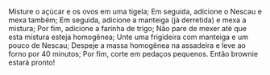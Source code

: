 Misture o açúcar e os ovos em uma tigela;
Em seguida, adicione o Nescau e mexa também;
Em seguida, adicione a manteiga (já derretida) e mexa a
mistura;
Por fim, adicione a farinha de trigo;
Não pare de mexer até que esta mistura esteja
homogênea;
Unte uma frigideira com manteiga e um pouco de Nescau;
Despeje a massa homogênea na assadeira e leve ao forno por 40
minutos;
Por fim, corte em pedaços pequenos. Então
brownie estará pronto!